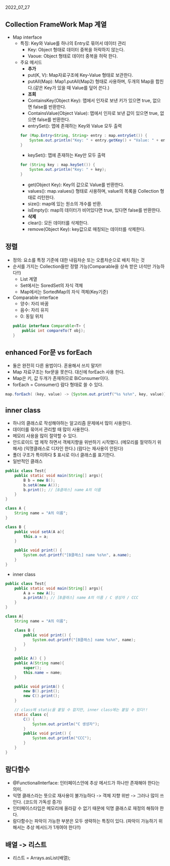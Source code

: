 2022_07_27 
## Collection FrameWork Map 계열  
* Map interface  
    * 특징: Key와 Value를 하나의 Entry로 묶어서 데이터 관리
        * Key: Object 형태로 데이터 중복을 허락하지 않는다.
        * Vaoue: Object 형태로 데이터 중복을 허락 한다.  
    * 주요 메서드
        * **추가**
        * put(K, V): Map자료구조에 Key-Value 형태로 보관한다.
        * putAll(Map): Map1.putAll(Map2) 형태로 사용하며, 두개의 Map을 합친다.(같은 Key가 있을 때 Value를 덮어 쓴다.) 
        * **조회**
        * ContainsKey(Object Key): 맵에서 인자로 보낸 키가 있으면 true, 없으면 false를 반환한다.
        * ContainsValue(Object Value): 맵에서 인자로 보낸 값이 있으면 true, 없으면 false를 반환한다.
        * entrySet(): 맵에 존재하는 Key와 Value 모두 출력  
        ```java
        for (Map.Entry<String, String> entry : map.entrySet()) {
            System.out.println("Key: " + entry.getKey() + "Value: " + entry.getValue());
        }
        ```  
        * keySet(): 맵에 존재하는 Key만 모두 출력  
        ```java
        for (String key : map.keySet()) {
            System.out.println("Key: " + key);
        }
        ```  
        * get(Object Key): Key의 값으로 Value를 반환한다.
        * values(): map.values() 형태로 사용하며, value의 목록을 Collection 형태로 리턴한다.
        * size(): map에 있는 원소의 개수를 반환.
        * isEmpty(): map의 데이터가 비어있다면 true, 있다면 false를 반환한다.
        * **삭제**
        * clear(): 모든 데이터를 삭제한다.
        * remove(Object Key): key값으로 매칭되는 데이터를 삭제한다.  

## 정렬  
* 정의: 요소를 특정 기준에 대한 내림차순 또는 오름차순으로 배치 하는 것  
* 순서를 가지는 Collection들만 정렬 가능(Comparable을 상속 받은 녀석만 가능하다!!)
    * List 계열
    * Set에서는 SoredSet의 자식 객체
    * Map에서는 SortedMap의 자식 객체(Key기준)
* Comparable interface
    * 양수: 자리 바꿈
    * 음수: 자리 유지
    * 0: 동일 위치
    ```java
    public interface Comparable<T> {
        public int compareTo(T obj);
    }
    ```  

## enhanced For문 vs forEach  
* 둘은 완전히 다른 용법이다. 혼용해서 쓰지 말자!!
* Map 자료구조는 for문을 못쓴다. 대신에 forEach 사용 한다. 
* Map은 키, 값 두개가 존재하므로 BiConsumer이다.
* forEach = Consumer<T>() 람다 형태로 쓸 수 있다.
```java
map.forEach( (key, value) -> {System.out.printf("%s %s%n", key, value)}); //람다 함수 사용
```  

## inner class  
* 하나의 클래스로 작성해야하는 알고리즘 문제에서 많이 사용한다.
* 데이터를 묶어서 관리할 때 많이 사용한다.
* 메모리 사용을 많이 절약할 수 있다.
* 안드로이드 앱 제작 하면서 객체지향을 위반하기 시작했다. (메모리를 절약하기 위해서) (익명클래스로 디자인 한다.) (람다는 재사용이 안된다)
* 폴더 구조가 특이하다 $ 표시로 이너 클래스를 표기한다.
* 일반적인 클래스  
```java
public class Test{
    public static void main(String[] args){
        B b = new B();
        b.setA(new A());
        b.print(); // [B클래스] name A의 이름
    }
}

class A {
    String name = "A의 이름";
}

class B {
    public void setA(A a){
        this.a = a;
    }

    public void print() {
        System.out.printf("[B클래스] name %s%n", a.name);
    }
}
```  
* inner class  
```java
public class Test{
    public static void main(String[] args){
        A a = new A();
        a.printA(); // [B클래스] name A의 이름 / C 생성자 / CCC
    }
}

class A{
    String name = "A의 이름";

    class B {
        public void print() {
            System.out.printf("[B클래스] name %s%n", name);
        }
    }

    public A() { }
    public A(String name){
        super();
        this.name = name;
    }

    public void printA() {
        new B().print();
        new C().print();
    }

    // class에 static을 붙일 수 없지만, inner class에는 붙일 수 있다!!
    static class c{
        C() {
            System.out.println("C 생성자");
        }
        public void print() {
            System.out.println("CCC");
        }
    }
}
```  

## 람다함수  
* @FunctionalInterface: 인터페이스안에 추상 메서드가 하나만 존재해야 한다는 의미.
* 익명 클래스라는 뜻으로 재사용이 불가능하다 -> 객체 지향 위반 -> 그러나 많이 쓰인다. (코드의 가독성 증가)
* 인터페이스타입은 메모리에 올라갈 수 없기 때문에 익명 클래스로 재정의 해줘야 한다.
* 람다함수는 파악이 가능한 부분은 모두 생략하는 특징이 있다. (파악이 가능하기 위해서는 추상 메서드가 1개여야 한다!!)

## 배열 -> 리스트  
* 리스트 = Arrays.asList(배열);
